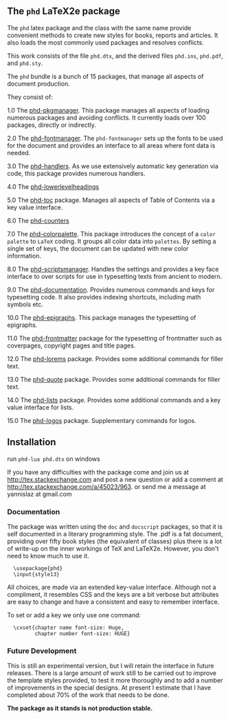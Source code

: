 ## The `phd` LaTeX2e package

The `phd` latex package and the class with the same name provide
convenient methods to create new styles for books, reports
and articles. It also loads the most commonly used packages
and resolves conflicts.

This work consists of the file  `phd.dtx`,
and the derived files   `phd.ins`,  `phd.pdf`, and `phd.sty`.

The `phd` bundle is a bunch of 15 packages, that manage all
aspects of document production.

They consist of:

1.0  The [phd-pkgmanager](https://github.com/yannisl/phd/blob/master/docs/phd-pkgmanager.md). This
     package manages all aspects of loading numerous packages and avoiding conflicts. It currently
     loads over 100 packages, directly or indirectly.

2.0  The [phd-fontmanager](https://github.com/yannisl/phd/blob/master/docs/phd-fontmanager.md). The
     `phd-fontmanager` sets up the fonts to be used for the document and provides an interface to
     all areas where font data is needed.

3.0  The [phd-handlers](https://github.com/yannisl/phd/blob/master/docs/phd-handlers.md). As we use
     extensively automatic key generation via code, this package provides numerous handlers.

4.0  The [phd-lowerlevelheadings](https://github.com/yannisl/phd/blob/master/docs/phd-lowerlevelheadings.md)

5.0  The [phd-toc](https://github.com/yannisl/phd/blob/master/docs/phd-toc.md) package.
     Manages all aspects of Table of Contents via a key value interface.

6.0  The [phd-counters](https://github.com/yannisl/phd/blob/master/docs/phd-counters.md)

7.0  The [phd-colorpalette](https://github.com/yannisl/phd/blob/master/docs/phd-colorpalette.md). This
     package introduces the concept of a `color palette` to `LaTeX` coding. It groups all color
     data into `palettes`. By setting a single set of keys, the document can be updated with new
     color information.

8.0  The [phd-scriptsmanager](https://github.com/yannisl/phd/blob/master/docs/phd-scriptsmanager.md).
     Handles the settings and provides a key face interface to over scripts for use in typesetting
     texts from ancient to modern.

9.0  The [phd-documentation](https://github.com/yannisl/phd/blob/master/docs/phd-documentation.md).
     Provides numerous commands and keys for typesetting code. It also provides indexing shortcuts,
     including math symbols etc.

10.0 The [phd-epigraphs](https://github.com/yannisl/phd/blob/master/docs/phd-epigraphs.md).
     This package manages the typesetting of epigraphs.

11.0 The [phd-frontmatter](https://github.com/yannisl/phd/blob/master/docs/phd-epigraphs.md)
     package for the typesetting of frontmatter such as coverpages, copyright pages and title
     pages.

12.0 The [phd-lorems](https://github.com/yannisl/phd/blob/master/docs/phd-lorems.md)
     package. Provides some additional commands for filler text.

13.0 The [phd-quote](https://github.com/yannisl/phd/blob/master/docs/phd-quote.md)
     package. Provides some additional commands for filler text.

14.0 The [phd-lists](https://github.com/yannisl/phd/blob/master/docs/phd-lists.md)
     package. Provides some additional commands and a key value interface for lists.

15.0 The [phd-logos](https://github.com/yannisl/phd/blob/master/docs/phd-logos.md)
     package. Supplementary commands for logos.

## Installation

run
        `phd-lua phd.dtx` on windows

If you have any difficulties with the package come and join us at
http://tex.stackexchange.com and post a new question or
add a comment at http://tex.stackexchange.com/a/45023/963.
or send me a message at  yannislaz at gmail.com

### Documentation

The package was written using the `doc` and `docscript` packages,
so that it is self documented in a literary programming style.
The .pdf is a fat document, providing over fifty book styles (the
equivalent of classes) plus there is a lot of write-up on the inner
workings of TeX and LaTeX2e. However, you don't need to know much
to use it.

      \usepackage{phd}
      \input{style13}

All choices, are made via an extended key-value interface.
Although not a compliment, it resembles CSS and the keys are a bit verbose but
attributes are easy to change and have a consistent and easy to remember interface.

To set or add a key we only use one command:

      \cxset{chapter name font-size: Huge,
             chapter number font-size: HUGE}

### Future Development

This is still an experimental version, but I will retain the
interface in future releases. There is a large amount of
work still to be carried out to improve the template styles
provided, to test it more thoroughly and to add a number of
improvements in the special designs. At present I estimate
that I have completed about 70% of the work that needs
to be done.

__The package as it stands is not production stable.__


